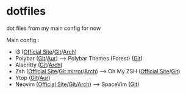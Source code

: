 # dotfiles
dot files from my main config for now

Main config :
 - i3 ([Official Site](https://i3wm.org/)/[Git](https://github.com/i3/i3)/[Arch](https://archlinux.org/packages/community/x86_64/i3-wm/))
 - Polybar ([Git](https://github.com/polybar/polybar)/[Aur](https://aur.archlinux.org/packages/polybar/)) --> Polybar Themes (Forest) ([Git](https://github.com/adi1090x/polybar-themes))
 - Alacritty ([Git](https://github.com/alacritty/alacritty)/[Arch](https://wiki.archlinux.org/index.php/Alacritty))
 - Zsh ([Official Site](https://www.zsh.org/)/[Git mirror](https://github.com/zsh-users/zsh)/[Arch](https://archlinux.org/packages/extra/x86_64/zsh/)) --> Oh My ZSH ([Official Site](https://ohmyz.sh/)/[Git](https://github.com/ohmyzsh/ohmyzsh))
 - Ytop ([Git](https://github.com/cjbassi/ytop)/[Aur](https://aur.archlinux.org/packages/ytop/))
 - Neovim ([Official Site](https://neovim.io/)/[Git](https://github.com/neovim/neovim)/[Arch](https://archlinux.org/packages/community/x86_64/neovim/)) --> SpaceVim ([Git](https://github.com/SpaceVim/SpaceVim))
